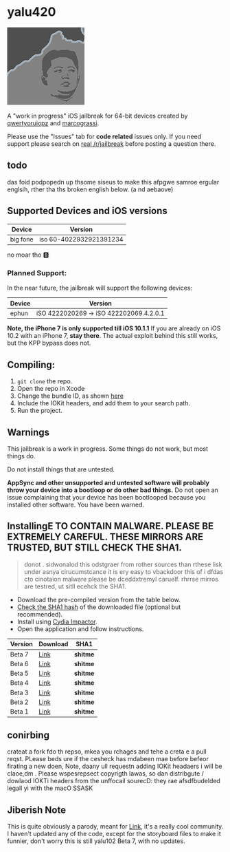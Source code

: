 # yalu420

![Yalu logo](https://github.com/kpwn/yalu102/blob/master/yalu102/Assets.xcassets/AppIcon.appiconset/AppIcon60x60@3x.png?raw=true)

A "work in progress" iOS jailbreak for 64-bit devices created by [qwertyoruiopz](https://twitter.com/qwertyoruiopz) and [marcograssi](marcograss).

Please use the "Issues" tab for **code related** issues only. If you need support please search on [real /r/jailbreak](https://reddit.com/r/jelbrek) before posting a question there.

## todo 
das foid podpopedn up thsome siseus to make this afpgwe samroe ergular englsih, rther tha ths broken english below. (a nd aebaove)

## Supported Devices and iOS versions

| Device | Version |
|---------|----------|
| big fone | iso 60-4022932921391234 |

no moar tho 🅱️

### Planned Support:

In the near future, the jailbreak will support the following devices:

| Device | Version |
|---------|----------|
| ephun  | iSO 4222020269 -> iSO 422202069.4.2.0.1 |

**Note, the iPhone 7 is only supported till iOS 10.1.1**
If you are already on iOS 10.2 with an iPhone 7, **stay there**. The actual exploit behind this still works, but the KPP bypass does not.

## Compiling:

1. `git clone` the repo.
2. Open the repo in Xcode
3. Change the bundle ID, as shown [here](https://www.reddit.com/r/sideloaded/wiki/how-to-sideload#wiki_changing_the_bundle_identifier_and_team)
4. Include the IOKit headers, and add them to your search path.
5. Run the project.

## Warnings

This jailbreak is a work in progress. Some things do not work, but most things do.

Do not install things that are untested.

**AppSync and other unsupported and untested software will probably throw your device into a bootloop or do other bad things.** Do not open an issue complaining that your device has been bootlooped because you installed other software. You have been warned.

## InstallingE TO CONTAIN MALWARE. PLEASE BE EXTREMELY CAREFUL. THESE MIRRORS ARE TRUSTED, BUT STILL CHECK THE SHA1.

> donot . sidwonalod this odstgraer from rother sources than rthese lisk under asnya cirucumstcance it is ery easy to vbackdoor this of i dfdas cto cinotaion malware please be dceddxtremyl caruelf. rhrrse mirros are testred, ut sitll ecehck the SHA1.


* Download the pre-compiled version from the table below.
* [Check the SHA1 hash](http://youareanidiot.com) of the downloaded file (optional but recommended).
* Install using [Cydia Impactor](http://youareanidiot.com/).
* Open the application and follow instructions.


| Version | Download | SHA1 |
|---------|----------|------|
| Beta 7  | [Link](https://youareanidiot.org) | **shitme**  |
| Beta 6  | [Link](https://youareanidiot.org) | **shitme**  |
| Beta 5  | [Link](https://youareanidiot.org) | **shitme**  |
| Beta 4  | [Link](https://youareanidiot.org) | **shitme**  |
| Beta 3  | [Link](https://youareanidiot.org) | **shitme**  |
| Beta 2  | [Link](https://youareanidiot.org) | **shitme**  |
| Beta 1  | [Link](https://youareanidiot.org) | **shitme**  |

## conirbing 


crateat a fork fdo th repso, mkea you rchages and tehe a creta e a pull reqst. 
PLease beds ure if the cesheck has mdabeen mae before befeor firating a new doen, Note, daany ull requestn adding IOKit headaers i will be claoe,dm . Please wspesrepsect copyrigth lawas, so dan distribgute / dowlaod IOKTi headers from the unffocail sourecD: they rae afsdfbudelded legall yi with the macO SSASK

## Jiberish Note

This is quite obviously a parody, meant for [Link](https://reddit.com/r/jelbrek), it's a really cool community. I haven't updated any of the code, except for the storyboard files to make it funnier, don't worry this is still yalu102 Beta 7, with no updates. 
